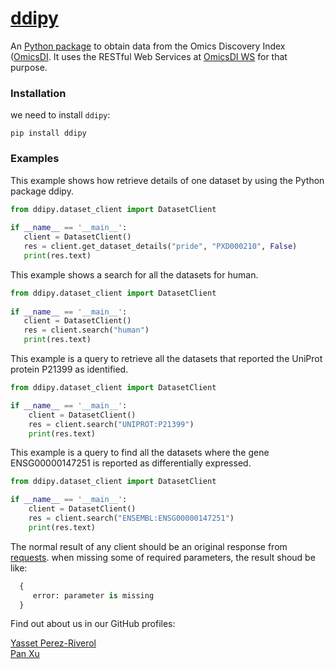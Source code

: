 [ddipy](https://github.com/OmicsDI/ddipy)
======

An [Python package](https://github.com/OmicsDI/ddipy) to obtain data from the Omics Discovery Index ([OmicsDI](http://www.omicsdi.org). It uses the RESTful Web Services at [OmicsDI WS](http://www.omicsdi.org/ws/) for that purpose.

### Installation

we need to install `ddipy`:  

```
pip install ddipy
```

### Examples  

This example shows how retrieve details of one dataset by using the Python package ddipy.

```python
from ddipy.dataset_client import DatasetClient
    
if __name__ == '__main__':
   client = DatasetClient()
   res = client.get_dataset_details("pride", "PXD000210", False)
   print(res.text)
```
        
This example shows a search for all the datasets for human.

```python
from ddipy.dataset_client import DatasetClient
    
if __name__ == '__main__':
   client = DatasetClient()
   res = client.search("human")
   print(res.text)
```

This example is a query to retrieve all the datasets that reported the UniProt protein P21399 as identified.

```python
from ddipy.dataset_client import DatasetClient

if __name__ == '__main__':
    client = DatasetClient()
    res = client.search("UNIPROT:P21399")
    print(res.text)
```

This example is a query to find all the datasets where the gene ENSG00000147251 is reported as differentially expressed.

```python
from ddipy.dataset_client import DatasetClient

if __name__ == '__main__':
    client = DatasetClient()
    res = client.search("ENSEMBL:ENSG00000147251")
    print(res.text)
```
        
The normal result of any client should be an original response from [requests](https://pypi.org/project/requests/).
when missing some of required parameters, the result shoud be like:

```python
  {
     error: parameter is missing
  }

```

Find out about us in our GitHub profiles:

[Yasset Perez-Riverol](https://github.com/ypriverol)  
[Pan Xu](https://github.com/hll3939092)

